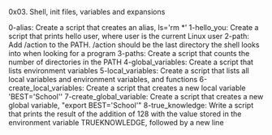 0x03. Shell, init files, variables and expansions

0-alias: Create a script that creates an alias, ls='rm *'
1-hello_you: Create a script that prints hello user, where user is the current Linux user
2-path: Add /action to the PATH. /action should be the last directory the shell looks into when looking for a program
3-paths: Create a script that counts the number of directories in the PATH
4-global_variables: Create a script that lists environment variables
5-local_variables: Create a script that lists all local variables and environment variables, and functions
6-create_local_variables: Create a script that creates a new local variable 'BEST='School''
7-create_global_variable: Create a script that creates a new global variable, "export BEST='School'"
8-true_knowledge: Write a script that prints the result of the addition of 128 with the value stored in the environment variable TRUEKNOWLEDGE, followed by a new line
